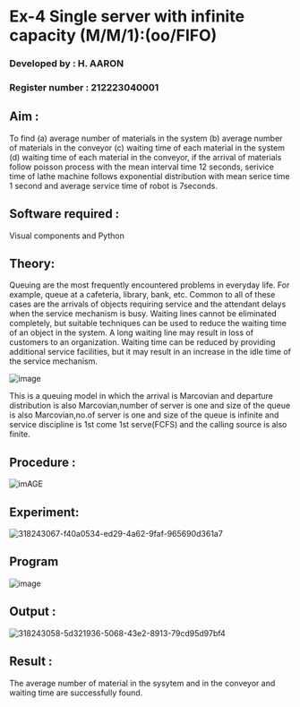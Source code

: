 # Ex-4 Single server with infinite capacity (M/M/1):(oo/FIFO)
### Developed by : H. AARON
### Register number : 212223040001
## Aim :
To find (a) average number of materials in the system (b) average number of materials in the conveyor (c) waiting time of each material in the system (d) waiting time of each material in the conveyor, if the arrival  of materials follow poisson process with the mean interval time 12 seconds, serivice time of lathe machine follows exponential distribution with mean serice time 1 second and average service time of robot is 7seconds.

## Software required :
Visual components and Python

## Theory:
Queuing are the most frequently encountered problems in everyday life. For example, queue at a cafeteria, library, bank, etc. Common to all of these cases are the arrivals of objects requiring service and the attendant delays when the service mechanism is busy. Waiting lines cannot be eliminated completely, but suitable techniques can be used to reduce the waiting time of an object in the system. A long waiting line may result in loss of customers to an organization. Waiting time can be reduced by providing additional service facilities, but it may result in an increase in the idle time of the service mechanism.

![image](1.png)

This is a queuing model in which the arrival is Marcovian and departure distribution is also Marcovian,number of server is one and size of the queue is also Marcovian,no.of server is one and size of the queue is infinite and service discipline is 1st come 1st serve(FCFS) and the calling source is also finite.

## Procedure :

![imAGE](2.png)

## Experiment:
![318243067-f40a0534-ed29-4a62-9faf-965690d361a7](https://github.com/aaron-h-2k5/Single-server-infinite-capacity---Markov-Model/assets/144250957/78d64d03-e70e-49ad-8a7c-f5be6a29ec13)


 
## Program
![image](https://github.com/ramjan1729/Single-server-infinite-capacity---Markov-Model/assets/103921593/5f1fd58d-5929-4c51-89ea-4cef009e5bad)

## Output :
![318243058-5d321936-5068-43e2-8913-79cd95d97bf4](https://github.com/aaron-h-2k5/Single-server-infinite-capacity---Markov-Model/assets/144250957/2798fb35-5224-4acd-9d38-778c82ffb800)

## Result :
The average number of material in the sysytem and in the conveyor and waiting time are successfully found.

